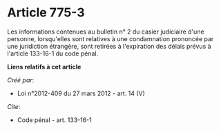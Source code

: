 # Article 775-3

Les informations contenues au bulletin n° 2 du casier judiciaire d'une personne, lorsqu'elles sont relatives à une
condamnation prononcée par une juridiction étrangère, sont retirées à l'expiration des délais prévus à l'article 133-16-1 du
code pénal.

**Liens relatifs à cet article**

_Créé par_:

  - Loi n°2012-409 du 27 mars 2012 - art. 14 (V)

_Cite_:

  - Code pénal - art. 133-16-1
